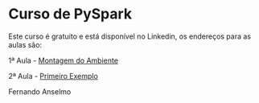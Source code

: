 # Curso de PySpark

Este curso é gratuito e está disponível no Linkedin, os endereços para as aulas são:

1ª Aula - <a href="https://www.linkedin.com/pulse/pyspark-preparando-o-ambiente-fernando-anselmo/?trackingId=Bi4alOV%2BSbC8FWS0snEXYQ%3D%3D">Montagem do Ambiente</a>

2ª Aula - <a href="https://www.linkedin.com/pulse/pyspark-primeiro-exemplo-fernando-anselmo/?trackingId=49k6TPSETAm%2FD1AD80GTmg%3D%3D">Primeiro Exemplo</a>

Fernando Anselmo
